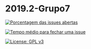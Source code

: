 # 2019.2-Grupo7

[![Porcentagem das issues abertas](http://isitmaintained.com/badge/open/fga-eps-mds/2019.2-FoodCare.svg)](http://isitmaintained.com/project/fga-eps-mds/2019.2-FoodCare "Percentage of issues still open")

[![Tempo médio para fechar uma issue](http://isitmaintained.com/badge/resolution/fga-eps-mds/2019.2-FoodCare.svg)](http://isitmaintained.com/project/fga-eps-mds/2019.2-FoodCare "Average time to resolve an issue")

[![License: GPL v3](https://img.shields.io/badge/License-GPLv3-blue.svg)](https://www.gnu.org/licenses/gpl-3.0)
